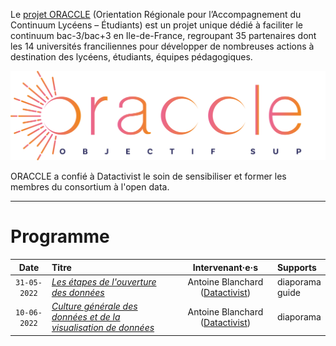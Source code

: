 Le [projet ORACCLE](https://oraccle.fr) (Orientation Régionale pour l’Accompagnement du Continuum Lycéens – Étudiants)
est un projet unique dédié à faciliter le continuum bac-3/bac+3 en Ile-de-France, regroupant 35 partenaires dont les 14 universités franciliennes pour développer de nombreuses actions à destination des lycéens, étudiants, équipes pédagogiques.

![](./img/oraccle_logo.png)

ORACCLE a confié à Datactivist le soin de sensibiliser et former les membres du consortium à l'open data.

***

# Programme

| Date | Titre | Intervenant·e·s | Supports
| :---: | :--- | :---: | :---|
| `31-05-2022` | [*Les étapes de l'ouverture des données*](http://datactivist.coop/oraccle/open_data_pipeline) | Antoine Blanchard ([Datactivist](http://datactivist.coop/)) | diaporama <br/> guide |
| `10-06-2022` | [*Culture générale des données et de la visualisation de données*](http://datactivist.coop/oraccle/culture_g) | Antoine Blanchard ([Datactivist](http://datactivist.coop/)) | diaporama |
